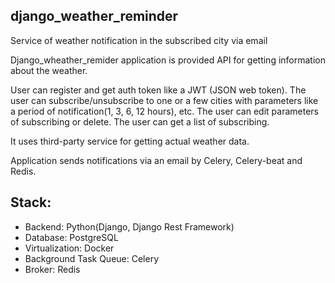 django_weather_reminder 
--
Service of weather notification in the subscribed city via email

Django_wheather_remider application is provided API for getting information about the weather.

User can register and get auth token like a JWT (JSON web token). The user can subscribe/unsubscribe to one or a few cities with parameters like a period of notification(1, 3, 6, 12 hours), etc. The user can edit parameters of subscribing or delete. The user can get a list of subscribing.

It uses third-party service for getting actual weather data.

Application sends notifications via an email by Celery, Celery-beat and Redis.

Stack:
--
+ Backend: Python(Django, Django Rest Framework)
+ Database: PostgreSQL
+ Virtualization: Docker
+ Background Task Queue: Celery
+ Broker: Redis
